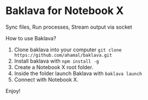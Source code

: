 # Baklava for Notebook X

Sync files, Run processes, Stream output via socket

How to use Baklava?
1. Clone baklava into your computer `git clone https://github.com/ahamal/baklava.git`
2. Install baklava with `npm install -g`
3. Create a Notebook X root folder.
4. Inside the folder launch Baklava with `baklava launch`
5. Connect with Notebook X.

Enjoy!
